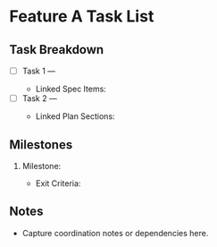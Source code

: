 # Feature A Task List

## Task Breakdown

- [ ] Task 1 — <summary>
  - Linked Spec Items: <references>
- [ ] Task 2 — <summary>
  - Linked Plan Sections: <references>

## Milestones

1. Milestone: <name>
   - Exit Criteria: <requirements>

## Notes

- Capture coordination notes or dependencies here.
